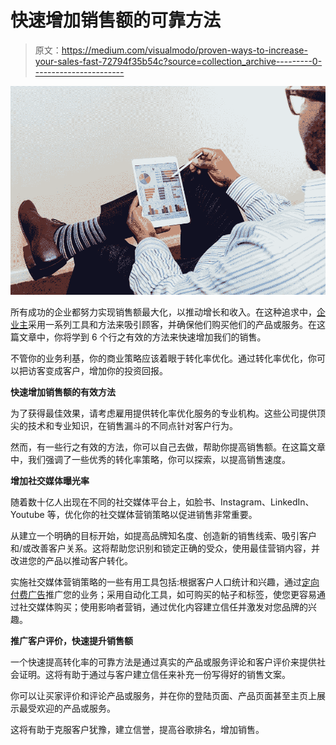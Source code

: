 # 快速增加销售额的可靠方法

> 原文：<https://medium.com/visualmodo/proven-ways-to-increase-your-sales-fast-72794f35b54c?source=collection_archive---------0----------------------->

![](img/a14a9bd7734685655b8b0fbcf129ab91.png)

所有成功的企业都努力实现销售额最大化，以推动增长和收入。在这种追求中，[企业主](https://visualmodo.com/7-benefits-of-instagram-that-every-business-owner-needs-to-know/)采用一系列工具和方法来吸引顾客，并确保他们购买他们的产品或服务。在这篇文章中，你将学到 6 个行之有效的方法来快速增加我们的销售。

不管你的业务利基，你的商业策略应该着眼于转化率优化。通过转化率优化，你可以把访客变成客户，增加你的投资回报。

**快速增加销售额的有效方法**

为了获得最佳效果，请考虑雇用提供转化率优化服务的专业机构。这些公司提供顶尖的技术和专业知识，在销售漏斗的不同点针对客户行为。

然而，有一些行之有效的方法，你可以自己去做，帮助你提高销售额。在这篇文章中，我们强调了一些优秀的转化率策略，你可以探索，以提高销售速度。

**增加社交媒体曝光率**

随着数十亿人出现在不同的社交媒体平台上，如脸书、Instagram、LinkedIn、Youtube 等，优化你的社交媒体营销策略以促进销售非常重要。

从建立一个明确的目标开始，如提高品牌知名度、创造新的销售线索、吸引客户和/或改善客户关系。这将帮助您识别和锁定正确的受众，使用最佳营销内容，并改进您的产品以推动客户转化。

实施社交媒体营销策略的一些有用工具包括:根据客户人口统计和兴趣，通过[定向付费广告](https://expo.ooo/submit/)推广您的业务；采用自动化工具，如可购买的帖子和标签，使您更容易通过社交媒体购买；使用影响者营销，通过优化内容建立信任并激发对您品牌的兴趣。

**推广客户评价，快速提升销售额**

一个快速提高转化率的可靠方法是通过真实的产品或服务评论和客户评价来提供社会证明。这将有助于通过与客户建立信任来补充一份写得好的销售文案。

你可以让买家评价和评论产品或服务，并在你的登陆页面、产品页面甚至主页上展示最受欢迎的产品或服务。

这将有助于克服客户犹豫，建立信誉，提高谷歌排名，增加销售。
